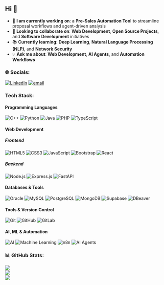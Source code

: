 ## Hi 👋

- 🔭 **I am currently working on**: a **Pre-Sales Automation Tool** to streamline proposal workflows and agent-driven analysis  
- 🤝 **Looking to collaborate on**: **Web Development**, **Open Source Projects**, and **Software Development** initiatives  
- 📚 **Currently learning**: **Deep Learning**, **Natural Language Processing (NLP)**, and **Network Security**  
- 💡 **Ask me about**: **Web Development**, **AI Agents**, and **Automation Workflows**  


### 🌐 Socials:
[![LinkedIn](https://img.shields.io/badge/LinkedIn-%230077B5.svg?logo=linkedin&logoColor=white)](https://linkedin.com/in/Aleti-Teja-Akshay-Kumar) [![email](https://img.shields.io/badge/Email-D14836?logo=gmail&logoColor=white)](mailto:tejaakshaykumar970@gmail.com) 

###  Tech Stack:

####  Programming Languages  
![C++](https://img.shields.io/badge/c++-%2300599C.svg?style=for-the-badge&logo=c%2B%2B&logoColor=white)  ![Python](https://img.shields.io/badge/python-3670A0?style=for-the-badge&logo=python&logoColor=ffdd54)  ![Java](https://img.shields.io/badge/java-%23ED8B00.svg?style=for-the-badge&logo=openjdk&logoColor=white)  ![PHP](https://img.shields.io/badge/php-%23777BB4.svg?style=for-the-badge&logo=php&logoColor=white)  ![TypeScript](https://img.shields.io/badge/typescript-%23007ACC.svg?style=for-the-badge&logo=typescript&logoColor=white)


####  Web Development

#####  Frontend  
![HTML5](https://img.shields.io/badge/html5-%23E34F26.svg?style=for-the-badge&logo=html5&logoColor=white)  ![CSS3](https://img.shields.io/badge/css3-%231572B6.svg?style=for-the-badge&logo=css3&logoColor=white)  ![JavaScript](https://img.shields.io/badge/javascript-%23323330.svg?style=for-the-badge&logo=javascript&logoColor=%23F7DF1E)  ![Bootstrap](https://img.shields.io/badge/bootstrap-%238511FA.svg?style=for-the-badge&logo=bootstrap&logoColor=white)  ![React](https://img.shields.io/badge/react-%2320232a.svg?style=for-the-badge&logo=react&logoColor=%2361DAFB)

#####  Backend  
![Node.js](https://img.shields.io/badge/node.js-6DA55F?style=for-the-badge&logo=node.js&logoColor=white)  ![Express.js](https://img.shields.io/badge/express.js-%23404d59.svg?style=for-the-badge&logo=express&logoColor=%2361DAFB)  ![FastAPI](https://img.shields.io/badge/fastapi-%2300C7B7.svg?style=for-the-badge&logo=fastapi&logoColor=white)

#### Databases & Tools  
![Oracle](https://img.shields.io/badge/oracle-%23F80000.svg?style=for-the-badge&logo=oracle&logoColor=white)  ![MySQL](https://img.shields.io/badge/mysql-4479A1.svg?style=for-the-badge&logo=mysql&logoColor=white)  ![PostgreSQL](https://img.shields.io/badge/postgresql-%23316192.svg?style=for-the-badge&logo=postgresql&logoColor=white)  ![MongoDB](https://img.shields.io/badge/MongoDB-%234ea94b.svg?style=for-the-badge&logo=mongodb&logoColor=white)  ![Supabase](https://img.shields.io/badge/supabase-3ECF8E?style=for-the-badge&logo=supabase&logoColor=white)  ![DBeaver](https://img.shields.io/badge/DBeaver-372923?style=for-the-badge&logoColor=white)


####  Tools & Version Control  
![Git](https://img.shields.io/badge/git-%23F05033.svg?style=for-the-badge&logo=git&logoColor=white)  ![GitHub](https://img.shields.io/badge/github-%23121011.svg?style=for-the-badge&logo=github&logoColor=white)  ![GitLab](https://img.shields.io/badge/gitlab-%23181717.svg?style=for-the-badge&logo=gitlab&logoColor=white)


####  AI, ML & Automation  
![AI](https://img.shields.io/badge/AI-%2300A8E8.svg?style=for-the-badge&logo=google&logoColor=white)  ![Machine Learning](https://img.shields.io/badge/ML-%23FF6F61.svg?style=for-the-badge&logo=databricks&logoColor=white)  ![n8n](https://img.shields.io/badge/n8n-FF6D00?style=for-the-badge&logo=n8n&logoColor=white)  ![AI Agents](https://img.shields.io/badge/Agents-%236470FF.svg?style=for-the-badge&logo=OpenAI&logoColor=white)


### 📊 GitHub Stats:
![](https://github-readme-stats.vercel.app/api?username=Tejaakshaykumar&theme=default_repocard&hide_border=false&include_all_commits=false&count_private=false)<br/>
![](https://github-readme-streak-stats.herokuapp.com/?user=Tejaakshaykumar&theme=default_repocard&hide_border=false)<br/>
![](https://github-readme-stats.vercel.app/api/top-langs/?username=Tejaakshaykumar&theme=default_repocard&hide_border=false&include_all_commits=false&count_private=false&layout=compact)



